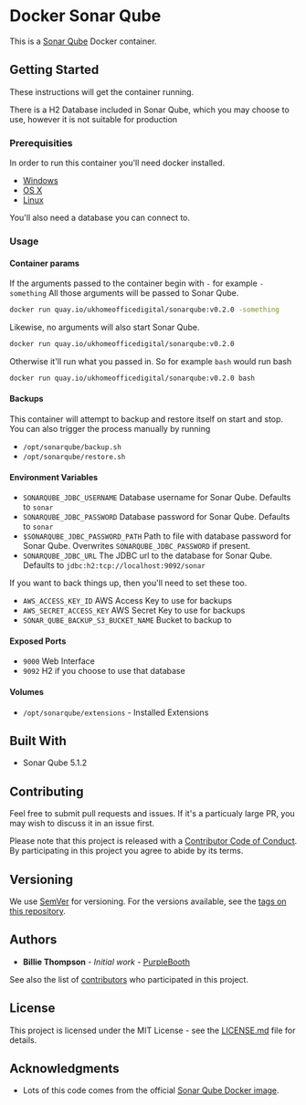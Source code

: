# Docker Sonar Qube

This is a [Sonar Qube](http://www.sonarqube.org/) Docker container.

## Getting Started

These instructions will get the container running.

There is a H2 Database included in Sonar Qube, which you may choose to use, however it is not 
suitable for production

### Prerequisities

In order to run this container you'll need docker installed.

* [Windows](https://docs.docker.com/windows/started)
* [OS X](https://docs.docker.com/mac/started/)
* [Linux](https://docs.docker.com/linux/started/)

You'll also need a database you can connect to.

### Usage

#### Container params

If the arguments passed to the container begin with `-` for example `-something` All those arguments
will be passed to Sonar Qube.

```bash
docker run quay.io/ukhomeofficedigital/sonarqube:v0.2.0 -something
```

Likewise, no arguments will also start Sonar Qube.

```bash
docker run quay.io/ukhomeofficedigital/sonarqube:v0.2.0
```

Otherwise it'll run what you passed in. So for example `bash` would run bash

```bash
docker run quay.io/ukhomeofficedigital/sonarqube:v0.2.0 bash
```

#### Backups

This container will attempt to backup and restore itself on start and stop. You can also trigger the process manually by running

* `/opt/sonarqube/backup.sh`
* `/opt/sonarqube/restore.sh`

#### Environment Variables

* `SONARQUBE_JDBC_USERNAME` Database username for Sonar Qube. Defaults to `sonar`
* `SONARQUBE_JDBC_PASSWORD` Database password for Sonar Qube. Defaults to `sonar`
* `$SONARQUBE_JDBC_PASSWORD_PATH` Path to file with database password for Sonar Qube. Overwrites 
  `SONARQUBE_JDBC_PASSWORD` if present.
* `SONARQUBE_JDBC_URL` The JDBC url to the database for Sonar Qube. Defaults to 
  `jdbc:h2:tcp://localhost:9092/sonar`

If you want to back things up, then you'll need to set these too.

* `AWS_ACCESS_KEY_ID` AWS Access Key to use for backups
* `AWS_SECRET_ACCESS_KEY` AWS Secret Key to use for backups
* `SONAR_QUBE_BACKUP_S3_BUCKET_NAME` Bucket to backup to

#### Exposed Ports

* `9000` Web Interface
* `9092` H2 if you choose to use that database

#### Volumes

* `/opt/sonarqube/extensions` - Installed Extensions

## Built With

* Sonar Qube 5.1.2

## Contributing

Feel free to submit pull requests and issues. If it's a particualy large PR, you may wish to discuss
it in an issue first.

Please note that this project is released with a [Contributor Code of Conduct](code_of_conduct.md). 
By participating in this project you agree to abide by its terms.

## Versioning

We use [SemVer](http://semver.org/) for versioning. For the versions available, see the 
[tags on this repository](https://github.com/UKHomeOffice/docker-sonarqube/tags). 

## Authors

* **Billie Thompson** - *Initial work* - [PurpleBooth](https://github.com/PurpleBooth)

See also the list of [contributors](https://github.com/UKHomeOffice/docker-sonarqube/contributors) 
who participated in this project.

## License

This project is licensed under the MIT License - see the [LICENSE.md](LICENSE.md) file for details.

## Acknowledgments

* Lots of this code comes from the official 
  [Sonar Qube Docker image](https://github.com/SonarSource/docker-sonarqube).
